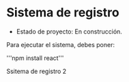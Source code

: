<h1> Sistema de registro</h1>

- Estado de proyecto: En construcción.

Para ejecutar el sistema, debes poner:

'''npm install react'''

Ssitema de registro 2
